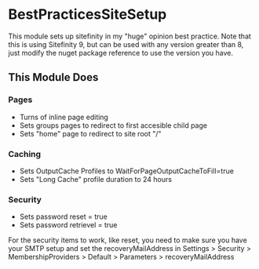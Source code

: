 # BestPracticesSiteSetup
This module sets up sitefinity in my "huge" opinion best practice. Note that this is using Sitefinity 9, but can be used with any version greater than 8, just modify the nuget package reference to use the version you have.
## This Module Does  
### Pages
* Turns of inline page editing<br/>
* Sets groups pages to redirect to first accesible child page<br/>
* Sets "home" page to redirect to site root "/" 
### Caching
* Sets OutputCache Profiles to WaitForPageOutputCacheToFill=true<br/>
* Sets "Long Cache" profile duration to 24 hours 
### Security
* Sets password reset = true<br/>
* Sets password retrievel = true<br/>

For the security items to work, like reset, you need to make sure you have your SMTP setup and set the recoveryMailAddress in Settings > Security > MembershipProviders > Default > Parameters > recoveryMailAddress
